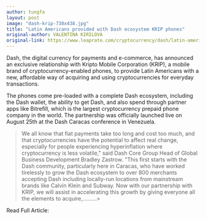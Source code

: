 ```yaml
---
author: tungfa
layout: post
image: "dash-krip-730x438.jpg"
title: "Latin Americans provided with Dash ecosystem KRIP phones"
original-author: VALENTINA KIRILOVA
original-link: https://www.leaprate.com/cryptocurrency/dash/latin-americans-provided-with-dash-ecosystem-krip-phones/
---
```




Dash, the digital currency for payments and e-commerce, has announced an exclusive relationship with Kripto Mobile Corporation (KRIP), a mobile brand of cryptocurrency-enabled phones, to provide Latin Americans with a new, affordable way of acquiring and using cryptocurrencies for everyday transactions.

The phones come pre-loaded with a complete Dash ecosystem, including the Dash wallet, the ability to get Dash, and also spend through partner apps like Bitrefill, which is the largest cryptocurrency prepaid phone company in the world. The partnership was officially launched live on August 25th at the Dash Caracas conference in Venezuela.

> We all know that fiat payments take too long and cost too much, and that cryptocurrencies have the potential to affect real change, especially for people experiencing hyperinflation where cryptocurrency is less volatile," said Dash Core Group Head of Global Business Development Bradley Zastrow. "This first starts with the Dash community, particularly here in Caracas, who have worked tirelessly to grow the Dash ecosystem to over 800 merchants accepting Dash including locally-run locations from mainstream brands like Calvin Klein and Subway. Now with our partnership with KRIP, we will assist in accelerating this growth by giving everyone all the elements to acquire,.........>

Read Full Article:
